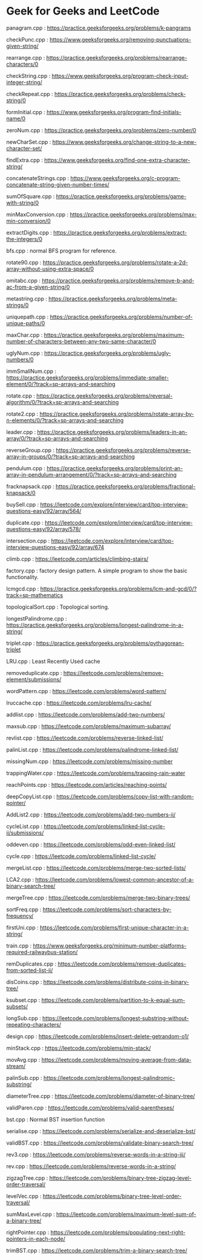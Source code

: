 # Geek for Geeks and LeetCode

panagram.cpp    : https://practice.geeksforgeeks.org/problems/k-pangrams

checkPunc.cpp   : https://www.geeksforgeeks.org/removing-punctuations-given-string/

rearrange.cpp   : https://practice.geeksforgeeks.org/problems/rearrange-characters/0

checkString.cpp : https://www.geeksforgeeks.org/program-check-input-integer-string/

checkRepeat.cpp : https://practice.geeksforgeeks.org/problems/check-string/0

formInitial.cpp : https://www.geeksforgeeks.org/program-find-initials-name/0

zeroNum.cpp : https://practice.geeksforgeeks.org/problems/zero-number/0

newCharSet.cpp : https://www.geeksforgeeks.org/change-string-to-a-new-character-set/

findExtra.cpp : https://www.geeksforgeeks.org/find-one-extra-character-string/

concatenateStrings.cpp : https://www.geeksforgeeks.org/c-program-concatenate-string-given-number-times/

sumOfSquare.cpp : https://practice.geeksforgeeks.org/problems/game-with-string/0

minMaxConversion.cpp : https://practice.geeksforgeeks.org/problems/max-min-conversion/0

extractDigits.cpp : https://practice.geeksforgeeks.org/problems/extract-the-integers/0

bfs.cpp : normal BFS program for reference. 

rotate90.cpp : https://practice.geeksforgeeks.org/problems/rotate-a-2d-array-without-using-extra-space/0

omitabc.cpp : https://practice.geeksforgeeks.org/problems/remove-b-and-ac-from-a-given-string/0

metastring.cpp : https://practice.geeksforgeeks.org/problems/meta-strings/0

uniquepath.cpp : https://practice.geeksforgeeks.org/problems/number-of-unique-paths/0

maxChar.cpp : https://practice.geeksforgeeks.org/problems/maximum-number-of-characters-between-any-two-same-character/0

uglyNum.cpp : https://practice.geeksforgeeks.org/problems/ugly-numbers/0

immSmallNum.cpp : https://practice.geeksforgeeks.org/problems/immediate-smaller-element/0/?track=sp-arrays-and-searching

rotate.cpp : https://practice.geeksforgeeks.org/problems/reversal-algorithm/0/?track=sp-arrays-and-searching 

rotate2.cpp : https://practice.geeksforgeeks.org/problems/rotate-array-by-n-elements/0/?track=sp-arrays-and-searching

leader.cpp : https://practice.geeksforgeeks.org/problems/leaders-in-an-array/0/?track=sp-arrays-and-searching

reverseGroup.cpp : https://practice.geeksforgeeks.org/problems/reverse-array-in-groups/0/?track=sp-arrays-and-searching

pendulum.cpp : https://practice.geeksforgeeks.org/problems/print-an-array-in-pendulum-arrangement/0/?track=sp-arrays-and-searching

fracknapsack.cpp : https://practice.geeksforgeeks.org/problems/fractional-knapsack/0

buySell.cpp : https://leetcode.com/explore/interview/card/top-interview-questions-easy/92/array/564/

duplicate.cpp : https://leetcode.com/explore/interview/card/top-interview-questions-easy/92/array/578/

intersection.cpp : https://leetcode.com/explore/interview/card/top-interview-questions-easy/92/array/674

climb.cpp : https://leetcode.com/articles/climbing-stairs/

factory.cpp : factory design pattern. A simple program to show the basic functionality.

lcmgcd.cpp : https://practice.geeksforgeeks.org/problems/lcm-and-gcd/0/?track=sp-mathematics

topologicalSort.cpp : Topological sorting.

longestPalindrome.cpp : https://practice.geeksforgeeks.org/problems/longest-palindrome-in-a-string/

triplet.cpp : https://practice.geeksforgeeks.org/problems/pythagorean-triplet

LRU.cpp : Least Recently Used cache

removeduplicate.cpp : https://leetcode.com/problems/remove-element/submissions/

wordPattern.cpp : https://leetcode.com/problems/word-pattern/

lruccache.cpp : https://leetcode.com/problems/lru-cache/

addlist.cpp : https://leetcode.com/problems/add-two-numbers/ 

maxsub.cpp : https://leetcode.com/problems/maximum-subarray/

revlist.cpp : https://leetcode.com/problems/reverse-linked-list/

palinList.cpp : https://leetcode.com/problems/palindrome-linked-list/

missingNum.cpp : https://leetcode.com/problems/missing-number

trappingWater.cpp : https://leetcode.com/problems/trapping-rain-water

reachPoints.cpp : https://leetcode.com/articles/reaching-points/

deepCopyList.cpp : https://leetcode.com/problems/copy-list-with-random-pointer/

AddList2.cpp : https://leetcode.com/problems/add-two-numbers-ii/

cycleList.cpp : https://leetcode.com/problems/linked-list-cycle-ii/submissions/

oddeven.cpp : https://leetcode.com/problems/odd-even-linked-list/

cycle.cpp : https://leetcode.com/problems/linked-list-cycle/

mergeList.cpp : https://leetcode.com/problems/merge-two-sorted-lists/

LCA2.cpp : https://leetcode.com/problems/lowest-common-ancestor-of-a-binary-search-tree/

mergeTree.cpp : https://leetcode.com/problems/merge-two-binary-trees/

sortFreq.cpp : https://leetcode.com/problems/sort-characters-by-frequency/

firstUni.cpp : https://leetcode.com/problems/first-unique-character-in-a-string/

train.cpp : https://www.geeksforgeeks.org/minimum-number-platforms-required-railwaybus-station/

remDuplicates.cpp : https://leetcode.com/problems/remove-duplicates-from-sorted-list-ii/

disCoins.cpp : https://leetcode.com/problems/distribute-coins-in-binary-tree/

ksubset.cpp : https://leetcode.com/problems/partition-to-k-equal-sum-subsets/

longSub.cpp : https://leetcode.com/problems/longest-substring-without-repeating-characters/

design.cpp : https://leetcode.com/problems/insert-delete-getrandom-o1/

minStack.cpp : https://leetcode.com/problems/min-stack/

movAvg.cpp : https://leetcode.com/problems/moving-average-from-data-stream/

palinSub.cpp : https://leetcode.com/problems/longest-palindromic-substring/

diameterTree.cpp : https://leetcode.com/problems/diameter-of-binary-tree/

validParen.cpp : https://leetcode.com/problems/valid-parentheses/

bst.cpp : Normal BST insertion function

serialise.cpp : https://leetcode.com/problems/serialize-and-deserialize-bst/

validBST.cpp : https://leetcode.com/problems/validate-binary-search-tree/

rev3.cpp : https://leetcode.com/problems/reverse-words-in-a-string-iii/

rev.cpp : https://leetcode.com/problems/reverse-words-in-a-string/

zigzagTree.cpp : https://leetcode.com/problems/binary-tree-zigzag-level-order-traversal/

levelVec.cpp : https://leetcode.com/problems/binary-tree-level-order-traversal/

sumMaxLevel.cpp : https://leetcode.com/problems/maximum-level-sum-of-a-binary-tree/

rightPointer.cpp : https://leetcode.com/problems/populating-next-right-pointers-in-each-node/

trimBST.cpp : https://leetcode.com/problems/trim-a-binary-search-tree/


